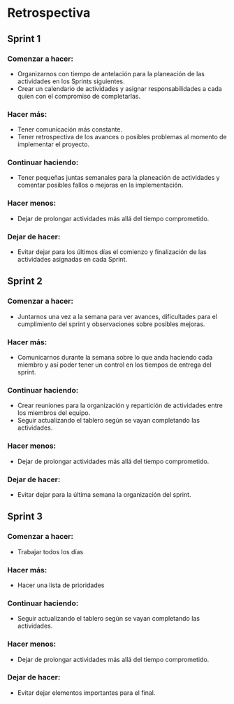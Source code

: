 <h1>Retrospectiva</h1>

<h2>Sprint 1</h2>

<h3>Comenzar a hacer:</h3>
<ul>
    <li>Organizarnos con tiempo de antelación para la planeación de las actividades en los Sprints siguientes.</li>
    <li>Crear un calendario de actividades y asignar responsabilidades a cada quien con el compromiso de completarlas.</li>
</ul>

<h3>Hacer más:</h3>
  <ul>  
    <li>Tener comunicación más constante.</li>
    <li>Tener retrospectiva de los avances o posibles problemas al momento de implementar el proyecto.</li>
</ul>

<h3>Continuar haciendo:</h3>
<ul>
  <li>Tener pequeñas juntas semanales para la planeación de actividades y comentar posibles fallos o mejoras en la implementación.</li>
</ul>

<h3>Hacer menos:</h3>
<ul>
    <li>Dejar de prolongar actividades más allá del tiempo comprometido.</li>
</ul>

<h3>Dejar de hacer:</h3>
<ul>
    <li>Evitar dejar para los últimos días el comienzo y finalización de las actividades asignadas en cada Sprint.</li>
</ul>

<h2>Sprint 2</h2>

<h3>Comenzar a hacer:</h3>
<ul>
    <li>Juntarnos una vez a la semana para ver avances, dificultades para el cumplimiento del sprint y observaciones sobre posibles mejoras.</li>
</ul>

<h3>Hacer más:</h3>
  <ul>  
    <li>Comunicarnos durante la semana sobre lo que anda haciendo cada miembro y así poder tener un control en los tiempos de entrega del sprint.</li>
</ul>

<h3>Continuar haciendo:</h3>
<ul>
  <li>Crear reuniones para la organización y repartición de actividades entre los miembros del equipo.</li>
  <li>Seguir actualizando el tablero según se vayan completando las actividades.</li>
</ul>

<h3>Hacer menos:</h3>
<ul>
    <li>Dejar de prolongar actividades más allá del tiempo comprometido.</li>
</ul>

<h3>Dejar de hacer:</h3>
<ul>
    <li>Evitar dejar para la última semana la organización del sprint.</li>
</ul>

<h2>Sprint 3</h2>

<h3>Comenzar a hacer:</h3>
<ul>
    <li>Trabajar todos los días</li>
</ul>

<h3>Hacer más:</h3>
  <ul>  
    <li>Hacer una lista de prioridades</li>
</ul>

<h3>Continuar haciendo:</h3>
<ul>
  <li>Seguir actualizando el tablero según se vayan completando las actividades.</li>
</ul>

<h3>Hacer menos:</h3>
<ul>
    <li>Dejar de prolongar actividades más allá del tiempo comprometido.</li>
</ul>

<h3>Dejar de hacer:</h3>
<ul>
    <li>Evitar dejar elementos importantes para el final.</li>
</ul>